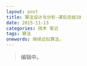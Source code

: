 ```yaml
---
layout: post
title: 算法设计与分析-课后总结10
date: 2015-11-13
categories: 技术 笔记 
tags: 算法
onewords: 继续近似算法。
---
```

> 编辑中。


